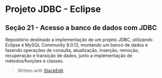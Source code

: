 # Projeto JDBC - Eclipse
## Seção 21 - Acesso a banco de dados com JDBC
Repositório destinado a implementação de um projeto JDBC, utilizando Eclipse e MySQL Community 8.0.12, montando um banco de dados e fazendo operações de consulta, atualização, inserção, remoção, recuperação e transição de dados, junto a implementação de métodos/funções e classes.

> Written with [StackEdit](https://stackedit.io/).
